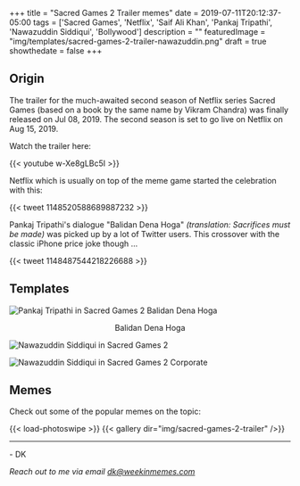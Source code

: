 +++
title = "Sacred Games 2 Trailer memes"
date = 2019-07-11T20:12:37-05:00
tags = ['Sacred Games', 'Netflix', 'Saif Ali Khan', 'Pankaj Tripathi', 'Nawazuddin Siddiqui', 'Bollywood']
description = ""
featuredImage = "img/templates/sacred-games-2-trailer-nawazuddin.png"
draft = true
showthedate = false
+++


## Origin

The trailer for the much-awaited second season of Netflix series Sacred Games (based on a book by the same name by Vikram Chandra) was finally released on Jul 08, 2019. The second season is set to go live on Netflix on Aug 15, 2019.

Watch the trailer here:
<!--more-->
{{< youtube w-Xe8gLBc5I >}}

Netflix which is usually on top of the meme game started the celebration with this:

{{< tweet 1148520588689887232 >}}

Pankaj Tripathi's dialogue "Balidan Dena Hoga" *(translation: Sacrifices must be made)* was picked up by a lot of Twitter users. This crossover with the classic iPhone price joke though ...

{{< tweet 1148487544218226688 >}}


## Templates

![Pankaj Tripathi in Sacred Games 2 Balidan Dena Hoga](img/templates/sacred-games-2-trailer-balidan-with-text.png)
<center>Balidan Dena Hoga</center>

![Nawazuddin Siddiqui in Sacred Games 2](img/templates/sacred-games-2-trailer-nawazuddin.png)

![Nawazuddin Siddiqui in Sacred Games 2 Corporate](img/templates/sacred-games-2-trailer-nawazuddin2.png)

## Memes

Check out some of the popular memes on the topic:

{{< load-photoswipe >}}
{{< gallery dir="img/sacred-games-2-trailer" />}}


---
\- DK

*Reach out to me via email dk@weekinmemes.com*